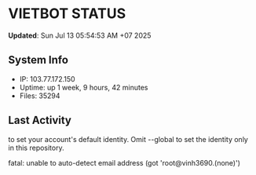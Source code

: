 # VIETBOT STATUS
**Updated**: Sun Jul 13 05:54:53 AM +07 2025

## System Info
- IP: 103.77.172.150
- Uptime: up 1 week, 9 hours, 42 minutes
- Files: 35294

## Last Activity

to set your account's default identity.
Omit --global to set the identity only in this repository.

fatal: unable to auto-detect email address (got 'root@vinh3690.(none)')
